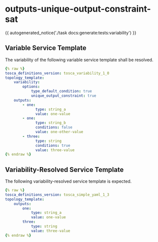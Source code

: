 # outputs-unique-output-constraint-sat

{{ autogenerated_notice('./task docs:generate:tests:variability') }}


## Variable Service Template

The variability of the following variable service template shall be resolved.

```yaml linenums="1"
{% raw %}
tosca_definitions_version: tosca_variability_1_0
topology_template:
    variability:
        options:
            type_default_condition: true
            unique_output_constraint: true
    outputs:
        - one:
              type: string_a
              value: one-value
        - one:
              type: string_b
              conditions: false
              value: one-other-value
        - three:
              type: string
              conditions: true
              value: three-value
{% endraw %}
```




## Variability-Resolved Service Template

The following variability-resolved service template is expected.

```yaml linenums="1"
{% raw %}
tosca_definitions_version: tosca_simple_yaml_1_3
topology_template:
    outputs:
        one:
            type: string_a
            value: one-value
        three:
            type: string
            value: three-value
{% endraw %}
```

